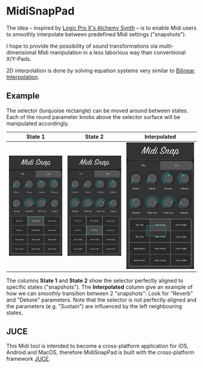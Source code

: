 # MidiSnapPad

The idea – inspired by [Logic Pro X's Alchemy Synth](https://help.apple.com/logicpro-instruments/mac/10.2.1/#/lgsi1ebc8d34) – is to enable Midi users to smoothly interpolate between predefined Midi settings ("snapshots"). 

I hope to provide the possibility of sound transformations via multi-dimensional Midi manipulation in a less laborious way than conventional X/Y-Pads.

2D interpolation is done by solving equation systems very similar to [Bilinear Interpolation](https://en.wikipedia.org/wiki/Bilinear_interpolation).


## Example

The selector (turquoise rectangle) can be moved around between states. Each of the round parameter knobs above the selector surface will be manipulated accordingly. 

State 1|State 2|Interpolated 
-------------------------|-------------------------|-------------------------
![Alt text](/Screenshots/screen_dry.png?raw=true "Optional Title") | ![Alt text](/Screenshots/screen_wet.png?raw=true "Optional Title") | ![Alt text](/Screenshots/screen_interp.png?raw=true "Optional Title")

The columns **State 1** and **State 2** show the selector perfectly aligned to specific states ("snapshots"). The **Interpolated** column give an example of how we can smoothly transition between 2 "snapshots": Look for "Reverb" and "Detune" parameters. Note that the selector is not perfectly aligned and the parameters (e.g.  "Sustain") are influenced by the left neighbouring states.


## JUCE

This Midi tool is intended to become a cross-platform application for iOS, Android and MacOS, therefore
MidiSnapPad is built with the cross-platform framework [JUCE](https://juce.com/).
